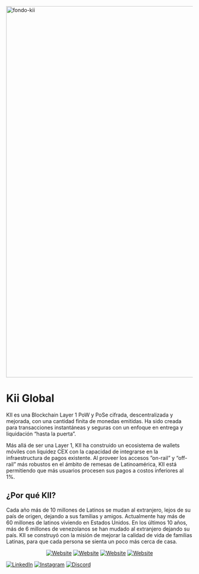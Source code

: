 <img width="1000" alt="fondo-kii" src="https://github.com/KIIGLOBALSAS/KIIGLOBALSAS/assets/131917617/3e85bfb4-e313-431d-a963-37fa4a68886e">

<h1>Kii Global</h1>

<p>KII es una Blockchain Layer 1 PoW y PoSe cifrada, descentralizada y mejorada, con una cantidad finita de monedas emitidas. Ha sido creada para transacciones instantáneas y seguras con un enfoque en entrega y liquidación “hasta la puerta”.

Más allá de ser una Layer 1, KII ha construido un ecosistema de wallets móviles con liquidez CEX con la capacidad de integrarse en la infraestructura de pagos existente. Al proveer los accesos ”on-rail” y “off-rail” más robustos en el ámbito de remesas de Latinoamérica, KII está permitiendo que más usuarios procesen sus pagos a costos inferiores al 1%.</p>

<h2>¿Por qué KII?</h2>

<p>Cada año más de 10 millones de Latinos se mudan al extranjero, lejos de su país de origen, dejando a sus familias y amigos. Actualmente hay más de 60 millones de latinos viviendo en Estados Unidos. En los últimos 10 años, más de 6 millones de venezolanos se han mudado al extranjero dejando su país. KII se construyó con la misión de mejorar la calidad de vida de familias Latinas, para que cada persona se sienta un poco más cerca de casa.</p>

<p align="center">
<a href="https://kiiglobal.io"><img alt="Website" src="https://img.shields.io/badge/Website-Kii_Global?logo=google-chrome" target="blank"></a>
<a href="https://kiiglobal.io"><img alt="Website" src="https://img.shields.io/badge/Website-Kii_Global?logo=google-chrome" target="blank"></a>
<a href="https://kiiglobal.io"><img alt="Website" src="https://img.shields.io/badge/Website-Kii_Global?logo=google-chrome" target="blank"></a>
<a href="https://kiiglobal.io"><img alt="Website" src="https://img.shields.io/badge/Website-Kii_Global?logo=google-chrome" target="blank"></a>
  
<a href="https://www.linkedin.com/company/kiiglobal"><img alt="LinkedIn" src="https://img.shields.io/badge/LinkedIn-Kii%20Global-blue?style=flat-square&logo=linkedin"></a>
<a href="https://www.instagram.com/kii_global"><img alt="Instagram" src="https://img.shields.io/badge/Instagram-Kii_Global-red?style=flat-square&logo=instagram"></a>
<a href="https://discord.com/invite/wt4Jc4QC5b"><img alt="Discord" src="https://img.shields.io/badge/Discord-Kii_Global-purple?style=flat-square&logo=discord"></a>
</p>




